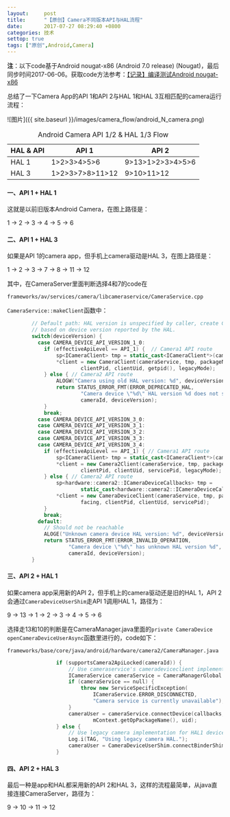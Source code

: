 ```yaml
---
layout:     post
title:      "【原创】Camera不同版本API与HAL流程"
date:       2017-07-27 08:29:40 +0800
categories: 技术
settop: true
tags: ["原创",Android,Camera]
---
```

**注**：以下code基于Android nougat-x86 (Android 7.0 release) (Nougat)，最后同步时间2017-06-06。获取code方法参考：<a href="{{ site.baseurl }}{% post_url tech/2017-06-05-Android_N_build_java_out_of_memory %}">【记录】编译测试Android nougat-x86</a>

总结了一下Camera App的API 1和API 2与HAL 1和HAL 3互相匹配的camera运行流程：

![图片]({{ site.baseurl }}/images/camera_flow/android_N_camera.png)<br>

<table class="table">
  <caption>Android Camera API 1/2 & HAL 1/3 Flow</caption>
  <thead>
    <tr>
      <th>HAL & API</th>
      <th>API 1</th>
      <th>API 2</th>
    </tr>
  </thead>
  <tbody>
    <tr>
      <td>HAL 1</td>
      <td>1>2>3>4>5>6</td>
      <td>9>13>1>2>3>4>5>6</td>
    </tr>
    <tr>
      <td>HAL 3</td>
      <td>1>2>3>7>8>11>12</td>
      <td>9>10>11>12</td>
    </tr>
  </tbody>
</table>

#### 一、API 1 + HAL 1
这就是以前旧版本Android Camera，在图上路径是：

1 -> 2 -> 3 -> 4 -> 5 -> 6

#### 二、API 1 + HAL 3
如果是API 1的camera app，但手机上camera驱动是HAL 3，在图上路径是：

1 -> 2 -> 3 -> 7 -> 8 -> 11 -> 12

其中，在CameraServer里面判断选择4和7的code在

`frameworks/av/services/camera/libcameraservice/CameraService.cpp`

`CameraService::makeClient`函数中：
```cpp
        // Default path: HAL version is unspecified by caller, create CameraClient
        // based on device version reported by the HAL.
        switch(deviceVersion) {
          case CAMERA_DEVICE_API_VERSION_1_0:
            if (effectiveApiLevel == API_1) {  // Camera1 API route
                sp<ICameraClient> tmp = static_cast<ICameraClient*>(cameraCb.get());
                *client = new CameraClient(cameraService, tmp, packageName, cameraId, facing,
                        clientPid, clientUid, getpid(), legacyMode);
            } else { // Camera2 API route
                ALOGW("Camera using old HAL version: %d", deviceVersion);
                return STATUS_ERROR_FMT(ERROR_DEPRECATED_HAL,
                        "Camera device \"%d\" HAL version %d does not support camera2 API",
                        cameraId, deviceVersion);
            }
            break;
          case CAMERA_DEVICE_API_VERSION_3_0:
          case CAMERA_DEVICE_API_VERSION_3_1:
          case CAMERA_DEVICE_API_VERSION_3_2:
          case CAMERA_DEVICE_API_VERSION_3_3:
          case CAMERA_DEVICE_API_VERSION_3_4:
            if (effectiveApiLevel == API_1) { // Camera1 API route
                sp<ICameraClient> tmp = static_cast<ICameraClient*>(cameraCb.get());
                *client = new Camera2Client(cameraService, tmp, packageName, cameraId, facing,
                        clientPid, clientUid, servicePid, legacyMode);
            } else { // Camera2 API route
                sp<hardware::camera2::ICameraDeviceCallbacks> tmp =
                        static_cast<hardware::camera2::ICameraDeviceCallbacks*>(cameraCb.get());
                *client = new CameraDeviceClient(cameraService, tmp, packageName, cameraId,
                        facing, clientPid, clientUid, servicePid);
            }
            break;
          default:
            // Should not be reachable
            ALOGE("Unknown camera device HAL version: %d", deviceVersion);
            return STATUS_ERROR_FMT(ERROR_INVALID_OPERATION,
                    "Camera device \"%d\" has unknown HAL version %d",
                    cameraId, deviceVersion);
        }

```

#### 三、API 2 + HAL 1
如果camera app采用新的API 2，但手机上的camera驱动还是旧的HAL 1，API 2会通过`CameraDeviceUserShim`走API 1调用HAL 1，路径为：

9 -> 13 -> 1 -> 2 -> 3 -> 4 -> 5 -> 6

选择走13和10的判断是在CameraManager.java里面的`private CameraDevice openCameraDeviceUserAsync`函数里进行的，code如下：

`frameworks/base/core/java/android/hardware/camera2/CameraManager.java`

```cpp
                if (supportsCamera2ApiLocked(cameraId)) {
                    // Use cameraservice's cameradeviceclient implementation for HAL3.2+ devices
                    ICameraService cameraService = CameraManagerGlobal.get().getCameraService();
                    if (cameraService == null) {
                        throw new ServiceSpecificException(
                            ICameraService.ERROR_DISCONNECTED,
                            "Camera service is currently unavailable");
                    }
                    cameraUser = cameraService.connectDevice(callbacks, id,
                            mContext.getOpPackageName(), uid);
                } else {
                    // Use legacy camera implementation for HAL1 devices
                    Log.i(TAG, "Using legacy camera HAL.");
                    cameraUser = CameraDeviceUserShim.connectBinderShim(callbacks, id);
                }
```

#### 四、API 2 + HAL 3
最后一种是app和HAL都采用新的API 2和HAL 3，这样的流程最简单，从java直接连接CameraServer，路径为：

9 -> 10 -> 11 -> 12

